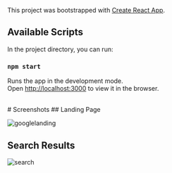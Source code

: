 This project was bootstrapped with [Create React App](https://github.com/facebook/create-react-app).

## Available Scripts

In the project directory, you can run:

### `npm start`

Runs the app in the development mode.<br />
Open [http://localhost:3000](http://localhost:3000) to view it in the browser.

<br/>
# Screenshots
## Landing Page

![googlelanding](https://user-images.githubusercontent.com/54939371/96091075-bc56bc80-0ee6-11eb-8115-e4a044798341.jpg)
## Search Results

![search](https://user-images.githubusercontent.com/54939371/96091100-c2e53400-0ee6-11eb-982b-d7e6cf085a8a.jpg)
